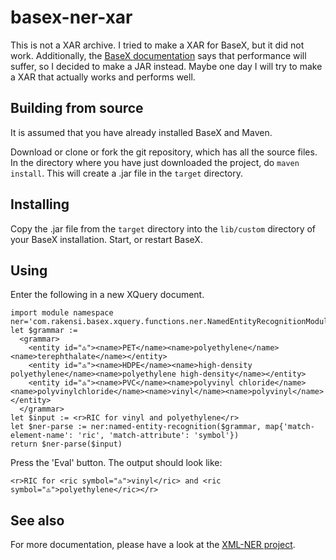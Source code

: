 # basex-ner-xar

This is not a XAR archive. I tried to make a XAR for BaseX, but it did not work.
Additionally, the [BaseX documentation](https://docs.basex.org/main/Repository#performance) says that performance will suffer,
so I decided to make a JAR instead.
Maybe one day I will try to make a XAR that actually works and performs well.

## Building from source

It is assumed that you have already installed BaseX and Maven.

Download or clone or fork the git repository, which has all the source files.
In the directory where you have just downloaded the project, do `maven install`. 
This will create a .jar file in the `target` directory.

## Installing

Copy the .jar file from the `target` directory into the `lib/custom` directory of your BaseX installation.
Start, or restart BaseX.

## Using

Enter the following in a new XQuery document.

```
import module namespace ner='com.rakensi.basex.xquery.functions.ner.NamedEntityRecognitionModule';
let $grammar :=
  <grammar>
    <entity id="♳"><name>PET</name><name>polyethylene</name><name>terephthalate</name></entity>
    <entity id="♴"><name>HDPE</name><name>high-density polyethylene</name><name>polyethylene high-density</name></entity>
    <entity id="♵"><name>PVC</name><name>polyvinyl chloride</name><name>polyvinylchloride</name><name>vinyl</name><name>polyvinyl</name></entity>
  </grammar>
let $input := <r>RIC for vinyl and polyethylene</r>
let $ner-parse := ner:named-entity-recognition($grammar, map{'match-element-name': 'ric', 'match-attribute': 'symbol'})
return $ner-parse($input)
```

Press the 'Eval' button. The output should look like:

```
<r>RIC for <ric symbol="♵">vinyl</ric> and <ric symbol="♳">polyethylene</ric></r>
```

## See also

For more documentation, please have a look at the [XML-NER project](https://github.com/nverwer/XML-NER).
